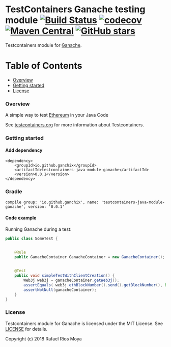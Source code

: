 # TestContainers Ganache testing module [![Build Status](https://travis-ci.org/ganchix/testcontainers-java-module-ganache.svg?branch=master)](https://travis-ci.org/ganchix/testcontainers-java-module-ganache) [![codecov](https://codecov.io/gh/ganchix/testcontainers-java-module-ganache/branch/master/graph/badge.svg)](https://codecov.io/gh/ganchix/testcontainers-java-module-ganache) [![Maven Central](https://maven-badges.herokuapp.com/maven-central/io.github.ganchix/testcontainers-java-module-ganache/badge.svg?style=plastic)](https://maven-badges.herokuapp.com/maven-central/io.github.ganchix/testcontainers-java-module-ganache) [![GitHub stars](https://img.shields.io/github/stars/badges/shields.svg?style=social&label=Star)](https://github.com/ganchix/testcontainers-java-module-ganache)

Testcontainers module for [Ganache](http://truffleframework.com/ganache/).

# Table of Contents
 
- [Overview](#overview)
- [Getting started](#getting-started)
- [License](#license)


### Overview

A simple way to test [Ethereum](https://www.ethereum.org/) in your Java Code

See [testcontainers.org](https://www.testcontainers.org) for more information about Testcontainers.

### Getting started

#### Add dependency

```
<dependency>
    <groupId>io.github.ganchix</groupId>
    <artifactId>testcontainers-java-module-ganache</artifactId>
    <version>0.0.1</version>
</dependency>
```

### Gradle

```
compile group: 'io.github.ganchix', name: 'testcontainers-java-module-ganache', version: '0.0.1'
```

#### Code example

Running Ganache during a test:

```java
public class SomeTest {


	@Rule
	public GanacheContainer GanacheContainer = new GanacheContainer();

    
	@Test
	public void simpleTestWithClientCreation() {
        Web3j web3j = ganacheContainer.getWeb3j();
        assertEquals( web3j.ethBlockNumber().send().getBlockNumber(), BigInteger.ZERO);
        assertNotNull(ganacheContainer);
	}
}
```


### License

Testcontainers module for Ganache is licensed under the MIT License. See [LICENSE](LICENSE.md) for details.

Copyright (c) 2018 Rafael Ríos Moya


